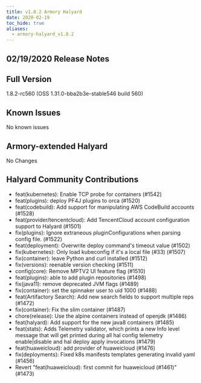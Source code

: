 ```yaml
---
title: v1.8.2 Armory Halyard
date: 2020-02-19
toc_hide: true
aliases:
  - armory-halyard_v1.8.2
---
```


## 02/19/2020 Release Notes

## Full Version
1.8.2-rc560 (OSS 1.31.0-bba2b3e-stable546 build 560)

## Known Issues
No known issues

## Armory-extended Halyard
 No Changes

## Halyard Community Contributions
 - feat(kubernetes): Enable TCP probe for containers (#1542)
 - feat(plugins): deploy PF4J plugins to orca (#1520)
 - feat(codebuild): Add support for manipulating AWS CodeBuild accounts (#1528)
 - feat(provider/tencentcloud): Add TencentCloud account configuration support to Halyard (#1501)
 - fix(plugins): Ignore extraneous pluginConfigurations when parsing config file. (#1522)
 - feat(deployment): Overwrite deploy command's timeout value (#1502)
 - fix(kubernetes): Only load kubeconfig if it's a local file (#33) (#1507)
 - fix(container): leave Python and curl installed (#1512)
 - fix(versions): reenable version checking (#1511)
 - config(core): Remove MPTV2 UI feature flag (#1510)
 - feat(plugins): able to add plugin repositories (#1498)
 - fix(java11): remove deprecated JVM flags (#1489)
 - fix(container): set the spinnaker user to uid 1000 (#1488)
 - feat(Artifactory Search): Add new search fields to support multiple reps (#1472)
 - fix(container): Fix the slim container (#1487)
 - chore(release): Use the alpine containers instead of openjdk (#1486)
 - feat(halyard): Add support for the new java8 containers (#1485)
 - feat(stats): Adds Telemetry validator, which prints a new Info level message that will get printed during all hal config telemetry enable|disable and hal deploy apply invocations (#1479)
 - feat(huaweicloud): add provider of huaweicloud (#1476)
 - fix(deployments): Fixed k8s manifests templates generating invalid yaml (#1456)
 - Revert "feat(huaweicloud): first commit for huaweicloud (#1461)" (#1473)


